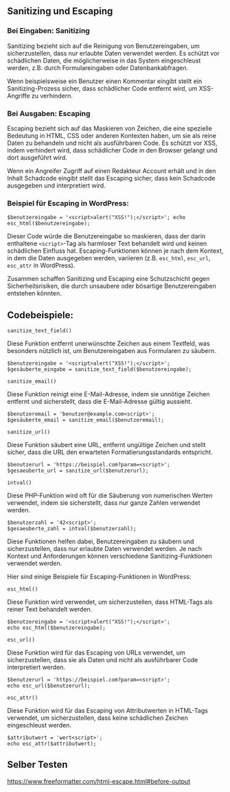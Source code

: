 
## Sanitizing und Escaping

### Bei Eingaben: Sanitizing
    
Sanitizing bezieht sich auf die Reinigung von Benutzereingaben, um sicherzustellen, dass nur erlaubte Daten verwendet werden.
Es schützt vor schädlichen Daten, die möglicherweise in das System eingeschleust werden, z.B. durch Formulareingaben oder Datenbankabfragen.

Wenn beispielsweise ein Benutzer einen Kommentar eingibt stellt ein Sanitizing-Prozess sicher, dass schädlicher Code entfernt wird, um XSS-Angriffe zu verhindern.

### Bei Ausgaben: Escaping
    
Escaping bezieht sich auf das Maskieren von Zeichen, die eine spezielle Bedeutung in HTML, CSS oder anderen Kontexten haben, um sie als reine Daten zu behandeln und nicht als ausführbaren Code. 
Es schützt vor XSS, indem verhindert wird, dass schädlicher Code in den Browser gelangt und dort ausgeführt wird.

Wenn ein Angreifer Zugriff auf einen Redakteur Account erhält und in den Inhalt Schadcode eingibt stellt das Escaping sicher, dass kein Schadcode ausgegeben und interpretiert wird.

### Beispiel für Escaping in WordPress:

```$benutzereingabe = '<script>alert("XSS!");</script>'; echo esc_html($benutzereingabe);```

Dieser Code würde die Benutzereingabe so maskieren, dass der darin enthaltene `<script>`-Tag als harmloser Text behandelt wird und keinen schädlichen Einfluss hat. Escaping-Funktionen können je nach dem Kontext, in dem die Daten ausgegeben werden, variieren (z.B. `esc_html`, `esc_url`, `esc_attr` in WordPress).

Zusammen schaffen Sanitizing und Escaping eine Schutzschicht gegen Sicherheitsrisiken, die durch unsaubere oder bösartige Benutzereingaben entstehen könnten.


## Codebeispiele:

`sanitize_text_field()`

Diese Funktion entfernt unerwünschte Zeichen aus einem Textfeld, was besonders nützlich ist, um Benutzereingaben aus Formularen zu säubern.
```
$benutzereingabe = '<script>alert("XSS!");</script>';
$gesäuberte_eingabe = sanitize_text_field($benutzereingabe);
```


`sanitize_email()`

Diese Funktion reinigt eine E-Mail-Adresse, indem sie unnötige Zeichen entfernt und sicherstellt, dass die E-Mail-Adresse gültig aussieht.
```
$benutzeremail = 'benutzer@example.com<script>';
$gesäuberte_email = sanitize_email($benutzeremail);
```

`sanitize_url()`

Diese Funktion säubert eine URL, entfernt ungültige Zeichen und stellt sicher, dass die URL den erwarteten Formatierungsstandards entspricht.
```
$benutzerurl = 'https://beispiel.com?param=<script>';
$gesaeuberte_url = sanitize_url($benutzerurl);
```

`intval()`

Diese PHP-Funktion wird oft für die Säuberung von numerischen Werten verwendet, indem sie sicherstellt, dass nur ganze Zahlen verwendet werden.

```
$benutzerzahl = '42<script>';
$gesaeuberte_zahl = intval($benutzerzahl);
```
Diese Funktionen helfen dabei, Benutzereingaben zu säubern und sicherzustellen, dass nur erlaubte Daten verwendet werden. Je nach Kontext und Anforderungen können verschiedene Sanitizing-Funktionen verwendet werden.






Hier sind einige Beispiele für Escaping-Funktionen in WordPress:

`esc_html()`

Diese Funktion wird verwendet, um sicherzustellen, dass HTML-Tags als reiner Text behandelt werden.
```
$benutzereingabe = '<script>alert("XSS!");</script>';
echo esc_html($benutzereingabe);
```

`esc_url()`

Diese Funktion wird für das Escaping von URLs verwendet, um sicherzustellen, dass sie als Daten und nicht als ausführbarer Code interpretiert werden.
```
$benutzerurl = 'https://beispiel.com?param=<script>';
echo esc_url($benutzerurl);
```

`esc_attr()`

Diese Funktion wird für das Escaping von Attributwerten in HTML-Tags verwendet, um sicherzustellen, dass keine schädlichen Zeichen eingeschleust werden.
```
$attributwert = 'wert<script>';
echo esc_attr($attributwert);
```

## Selber Testen

https://www.freeformatter.com/html-escape.html#before-output
